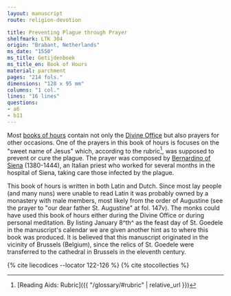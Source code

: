 ```yaml
---
layout: manuscript
route: religion-devotion

title: Preventing Plague through Prayer
shelfmark: LTK 304
origin: "Brabant, Netherlands"
ms_date: "1550"
ms_title: Getijdenboek
ms_title_en: Book of Hours
material: parchment
pages: "214 fols."
dimensions: "128 x 95 mm"
columns: "1 col."
lines: "16 lines"
questions:
- a6
- b11
---
```


Most [books of hours](https://en.wikipedia.org/wiki/Book_of_hours)
contain not only the [Divine
Office](https://en.wikipedia.org/wiki/Liturgy_of_the_Hours) but also
prayers for other occasions. One of the prayers in this book of hours is
focuses on the "sweet name of Jesus" which, according to the rubric[^1],
was supposed to prevent or cure the plague. The prayer was composed by
[Bernardino of Siena](https://en.wikipedia.org/wiki/Bernardino_of_Siena)
(1380-1444), an Italian priest who worked for several months in the
hospital of Siena, taking care those infected by the plague.

This book of hours is written in both Latin and Dutch. Since most lay
people (and many nuns) were unable to read Latin it was probably owned
by a monastery with male members, most likely from the order of
Augustine (see the prayer to "our dear father St. Augustine" at fol. <span data-fol="147v" class="fref">147v</span>). The monks could have used this book of hours either during the
Divine Office or during personal meditation. By listing January 8^th^ as
the feast day of St. Goedele in the manuscript's calendar we are given
another hint as to where this book was produced. It is believed that
this manuscript originated in the vicinity of Brussels (Belgium), since
the relics of St. Goedele were transferred to the cathedral in Brussels
in the eleventh century.

[^1]: [Reading Aids: Rubric]({{ "/glossary/#rubric" | relative_url }})

{% cite liecodices --locator 122-126 %}
{% cite stocollecties %}